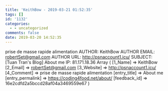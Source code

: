 ```yaml
---
title: 'KeithBow - 2019-03-21 01:52:35'
tags: []
id: '1132'
categories:
  - - uncategorized
comments: false
date: 2019-03-20 14:52:35
---
```


prise de masse rapide alimentation AUTHOR: KeithBow AUTHOR EMAIL: robertSet@gmail.com AUTHOR URL: http://psnaccount1.icu/ SUBJECT: \[Tuan Tran's Blog\] About me IP: 81.171.18.36 Array ( \[1\_Name\] => KeithBow \[2\_Email\] => robertSet@gmail.com \[3\_Website\] => http://psnaccount1.icu/ \[4\_Comment\] => prise de masse rapide alimentation \[entry\_title\] => About me \[entry\_permalink\] => https://coding4food.net/about/ \[feedback\_id\] => 16e2cdfd2a5bccd28af04a3469559e67 )